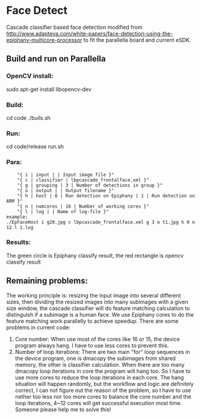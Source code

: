 Face Detect
===================================
Cascade classifier based face detection modified from http://www.adapteva.com/white-papers/face-detection-using-the-epiphany-multicore-processor to fit the parallella board and current eSDK.

Build and run on Parallella
-----------------------------------
### OpenCV install:
sudo apt-get install libopencv-dev


### Build: 
cd code
./buils.sh

### Run:
cd code/release
run.sh

### Para:
        "{ i | input | | Input image file }"
        "{ c | classifier | lbpcascade_frontalface.xml }"
        "{ g | grouping | 3 | Number of detections in group }"
        "{ o | output | | Output filename }"
        "{ h | host | 0 | Run detection on Epiphany | 1 | Run detection on ARM }"
        "{ n | numcores | 16 | Number of working cores }"
        "{ l | log | | Name of log-file }"
    example:
    ./EpFaceHost i g20.jpg c lbpcascade_frontalface.xml g 3 o t1.jpg h 0 n 12 l 1.log

### Results:
The green circle is Epiphany classify result, the red rectangle is opencv classify result

Remaining problems:
-----------------------------------
The working principle is: resizing the input image into several different sizes, then dividing the resized images into many subimages with a given size window, the cascade classifier will do feature matching calculation to distinguish if a subimage is a human face. We use Epiphany cores to do the feature matching work parallelly to achieve speedup. There are some problems in current code:
1. Core number: When use most of the cores like 16 or 15, the device program always hang. I have to use less cores to prevent this.
2. Number of loop iterations: There are two main "for" loop sequences in the device program, one is dmacopy the subimages from shared memory, the other is classifier calculation. When there are too many dmacopy loop iterations in core the program will hang too. So I have to use more cores to reduce the loop iterations in each core.
The hang situation will happen randomly, but the workflow and logic are definitely correct, I can not figure out the reason of the problem, so I have to use nether too less nor too more cores to balance the core number and the loop iterations, 4~12 cores will get successful execution most time. Someone please help me to solve this!
